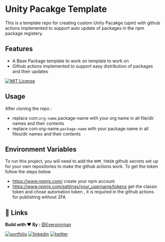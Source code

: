 
# Unity Pacakge Template

This is a template repo for creating custom Unity Pacakge (upm) with github actions implemented to support auto update of packages in the npm package registery.


## Features

- A Base Package template to work on template to work on 
- Github actions implemented to support easy distribution of packages and their updates


[![MIT License](https://img.shields.io/badge/License-MIT-green.svg)](https://choosealicense.com/licenses/mit/)

## Usage

After cloning the repo : 
- replace com.`org-name`.package-name with your org name in all file/dir names and their contents
- replace com.org-name.`package-name` with your package name in all files/dir names and their contents 


## Environment Variables

To run this project, you will need to add the `NPM_TOKEN` github secrets set up for your own repositories to make the github actions work.
To get the token follow the steps below
- https://www.npmjs.com/ create your npm account
- https://www.npmjs.com/settings/your_username/tokens get the classic token and chose automation token , it is required in the github actions for publishing without 2FA




## 🔗 Links
**Build with ❤ By :**  [@Eyerunnman](https://www.github.com/eyerunnman)

[![portfolio](https://img.shields.io/badge/my_portfolio-000?style=for-the-badge&logo=ko-fi&logoColor=white)](https://eyerunnman.github.io/)
[![linkedin](https://img.shields.io/badge/linkedin-0A66C2?style=for-the-badge&logo=linkedin&logoColor=white)](https://www.linkedin.com/in/karanbatradev/)
[![twitter](https://img.shields.io/badge/twitter-1DA1F2?style=for-the-badge&logo=twitter&logoColor=white)](https://twitter.com/EyeRunnMan)

